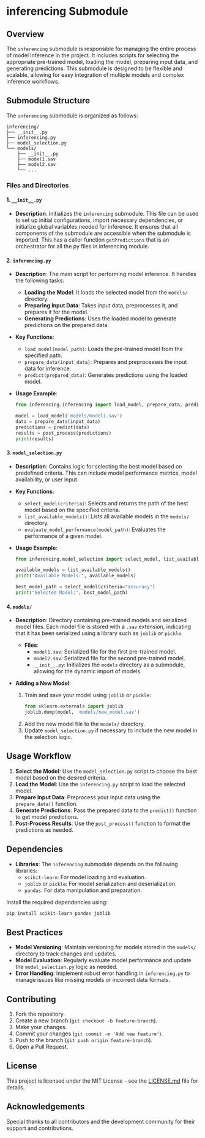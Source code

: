 
# inferencing Submodule

## Overview
The `inferencing` submodule is responsible for managing the entire process of model inference in the project. It includes scripts for selecting the appropriate pre-trained model, loading the model, preparing input data, and generating predictions. This submodule is designed to be flexible and scalable, allowing for easy integration of multiple models and complex inference workflows.

## Submodule Structure
The `inferencing` submodule is organized as follows:

```
inferencing/
├── __init__.py
├── inferencing.py
├── model_selection.py
└── models/
    ├── __init__.py
    ├── model1.sav
    ├── model2.sav
    └── ...
```

### Files and Directories

#### 1. `__init__.py`
- **Description**: Initializes the `inferencing` submodule. This file can be used to set up initial configurations, import necessary dependencies, or initialize global variables needed for inference. It ensures that all components of the submodule are accessible when the submodule is imported. This has a caller function `getPredictions` that is an orchestrator for all the py files in inferencing module.

#### 2. `inferencing.py`
- **Description**: The main script for performing model inference. It handles the following tasks:
  - **Loading the Model**: It loads the selected model from the `models/` directory.
  - **Preparing Input Data**: Takes input data, preprocesses it, and prepares it for the model.
  - **Generating Predictions**: Uses the loaded model to generate predictions on the prepared data.

- **Key Functions**:
  - `load_model(model_path)`: Loads the pre-trained model from the specified path.
  - `prepare_data(input_data)`: Prepares and preprocesses the input data for inference.
  - `predict(prepared_data)`: Generates predictions using the loaded model.

- **Usage Example**:
  ```python
  from inferencing.inferencing import load_model, prepare_data, predict, post_process

  model = load_model('models/model1.sav')
  data = prepare_data(input_data)
  predictions = predict(data)
  results = post_process(predictions)
  print(results)
  ```

#### 3. `model_selection.py`
- **Description**: Contains logic for selecting the best model based on predefined criteria. This can include model performance metrics, model availability, or user input.
- **Key Functions**:
  - `select_model(criteria)`: Selects and returns the path of the best model based on the specified criteria.
  - `list_available_models()`: Lists all available models in the `models/` directory.
  - `evaluate_model_performance(model_path)`: Evaluates the performance of a given model.

- **Usage Example**:
  ```python
  from inferencing.model_selection import select_model, list_available_models

  available_models = list_available_models()
  print("Available Models:", available_models)

  best_model_path = select_model(criteria="accuracy")
  print("Selected Model:", best_model_path)
  ```

#### 4. `models/`
- **Description**: Directory containing pre-trained models and serialized model files. Each model file is stored with a `.sav` extension, indicating that it has been serialized using a library such as `joblib` or `pickle`.
  
  - **Files**:
    - `model1.sav`: Serialized file for the first pre-trained model.
    - `model2.sav`: Serialized file for the second pre-trained model.
    - `__init__.py`: Initializes the `models` directory as a submodule, allowing for the dynamic import of models.

- **Adding a New Model**:
  1. Train and save your model using `joblib` or `pickle`:
     ```python
     from sklearn.externals import joblib
     joblib.dump(model, 'models/new_model.sav')
     ```
  2. Add the new model file to the `models/` directory.
  3. Update `model_selection.py` if necessary to include the new model in the selection logic.

## Usage Workflow

1. **Select the Model**: Use the `model_selection.py` script to choose the best model based on the desired criteria.
2. **Load the Model**: Use the `inferencing.py` script to load the selected model.
3. **Prepare Input Data**: Preprocess your input data using the `prepare_data()` function.
4. **Generate Predictions**: Pass the prepared data to the `predict()` function to get model predictions.
5. **Post-Process Results**: Use the `post_process()` function to format the predictions as needed.

## Dependencies
- **Libraries**: The `inferencing` submodule depends on the following libraries:
  - `scikit-learn`: For model loading and evaluation.
  - `joblib` or `pickle`: For model serialization and deserialization.
  - `pandas`: For data manipulation and preparation.

Install the required dependencies using:
```bash
pip install scikit-learn pandas joblib
```

## Best Practices
- **Model Versioning**: Maintain versioning for models stored in the `models/` directory to track changes and updates.
- **Model Evaluation**: Regularly evaluate model performance and update the `model_selection.py` logic as needed.
- **Error Handling**: Implement robust error handling in `inferencing.py` to manage issues like missing models or incorrect data formats.

## Contributing
1. Fork the repository.
2. Create a new branch (`git checkout -b feature-branch`).
3. Make your changes.
4. Commit your changes (`git commit -m 'Add new feature'`).
5. Push to the branch (`git push origin feature-branch`).
6. Open a Pull Request.

## License
This project is licensed under the MIT License - see the [LICENSE.md](LICENSE.md) file for details.

## Acknowledgements
Special thanks to all contributors and the development community for their support and contributions.

